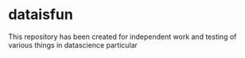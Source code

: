 # dataisfun
This repository has been created for independent work and testing of various things in datascience particular
